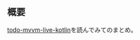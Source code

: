 ## 概要
[todo-mvvm-live-kotlin](https://github.com/googlesamples/android-architecture/tree/todo-mvvm-live-kotlin/)を読んでみてのまとめ。
